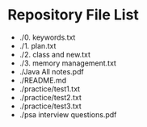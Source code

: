 # Repository File List
- ./0. keywords.txt
- ./1. plan.txt
- ./2. class and new.txt
- ./3. memory management.txt
- ./Java All notes.pdf
- ./README.md
- ./practice/test1.txt
- ./practice/test2.txt
- ./practice/test3.txt
- ./psa interview questions.pdf
